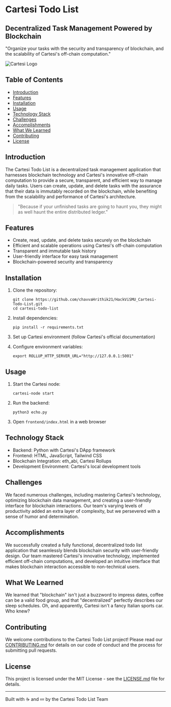 # Cartesi Todo List

## Decentralized Task Management Powered by Blockchain

"Organize your tasks with the security and transparency of blockchain, and the scalability of Cartesi's off-chain computation."

![Cartesi Logo](https://your-image-url-here.com/cartesi-logo.png)

## Table of Contents
- [Introduction](#introduction)
- [Features](#features)
- [Installation](#installation)
- [Usage](#usage)
- [Technology Stack](#technology-stack)
- [Challenges](#challenges)
- [Accomplishments](#accomplishments)
- [What We Learned](#what-we-learned)
- [Contributing](#contributing)
- [License](#license)

## Introduction

The Cartesi Todo List is a decentralized task management application that harnesses blockchain technology and Cartesi's innovative off-chain computation to provide a secure, transparent, and efficient way to manage daily tasks. Users can create, update, and delete tasks with the assurance that their data is immutably recorded on the blockchain, while benefiting from the scalability and performance of Cartesi's architecture.

> "Because if your unfinished tasks are going to haunt you, they might as well haunt the entire distributed ledger."

## Features

- Create, read, update, and delete tasks securely on the blockchain
- Efficient and scalable operations using Cartesi's off-chain computation
- Transparent and immutable task history
- User-friendly interface for easy task management
- Blockchain-powered security and transparency

## Installation

1. Clone the repository:
   ```
   git clone https://github.com/chavvaHrithik21/HackViSMU_Cartesi-Todo-List.git
   cd cartesi-todo-list
   ```

2. Install dependencies:
   ```
   pip install -r requirements.txt
   ```

3. Set up Cartesi environment (follow Cartesi's official documentation)

4. Configure environment variables:
   ```
   export ROLLUP_HTTP_SERVER_URL="http://127.0.0.1:5001"
   ```

## Usage

1. Start the Cartesi node:
   ```
   cartesi-node start
   ```

2. Run the backend:
   ```
   python3 echo.py
   ```

3. Open `frontend/index.html` in a web browser

## Technology Stack

- Backend: Python with Cartesi's DApp framework
- Frontend: HTML, JavaScript, Tailwind CSS
- Blockchain Integration: eth_abi, Cartesi Rollups
- Development Environment: Cartesi's local development tools

## Challenges

We faced numerous challenges, including mastering Cartesi's technology, optimizing blockchain data management, and creating a user-friendly interface for blockchain interactions. Our team's varying levels of productivity added an extra layer of complexity, but we persevered with a sense of humor and determination.

## Accomplishments

We successfully created a fully functional, decentralized todo list application that seamlessly blends blockchain security with user-friendly design. Our team mastered Cartesi's innovative technology, implemented efficient off-chain computations, and developed an intuitive interface that makes blockchain interaction accessible to non-technical users.

## What We Learned

We learned that "blockchain" isn't just a buzzword to impress dates, coffee can be a valid food group, and that "decentralized" perfectly describes our sleep schedules. Oh, and apparently, Cartesi isn't a fancy Italian sports car. Who knew?

## Contributing

We welcome contributions to the Cartesi Todo List project! Please read our [CONTRIBUTING.md](CONTRIBUTING.md) for details on our code of conduct and the process for submitting pull requests.

## License

This project is licensed under the MIT License - see the [LICENSE.md](LICENSE.md) file for details.

---

Built with ☕️ and 💤 by the Cartesi Todo List Team
